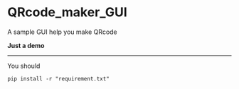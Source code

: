 # QRcode_maker_GUI

A sample GUI help you make QRcode

**Just a demo**

---

You should  

    pip install -r "requirement.txt"
